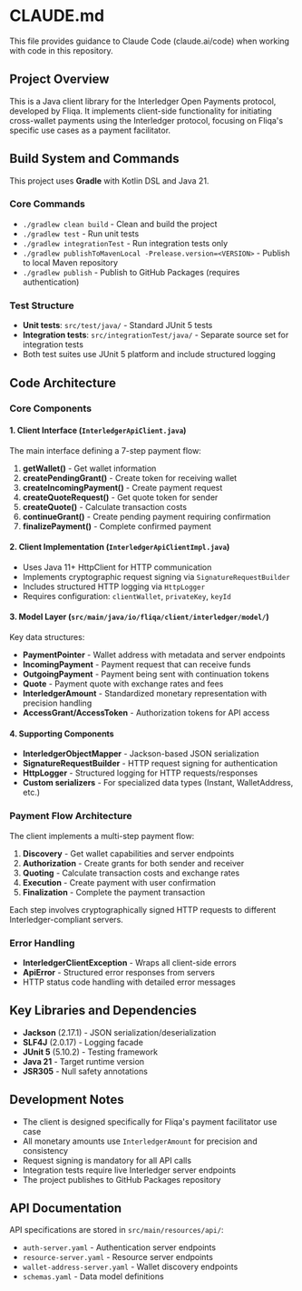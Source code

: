 # CLAUDE.md

This file provides guidance to Claude Code (claude.ai/code) when working with code in this repository.

## Project Overview

This is a Java client library for the Interledger Open Payments protocol, developed by Fliqa. It implements client-side functionality for initiating cross-wallet payments using the Interledger protocol, focusing on Fliqa's specific use cases as a payment facilitator.

## Build System and Commands

This project uses **Gradle** with Kotlin DSL and Java 21.

### Core Commands
- `./gradlew clean build` - Clean and build the project
- `./gradlew test` - Run unit tests
- `./gradlew integrationTest` - Run integration tests only
- `./gradlew publishToMavenLocal -Prelease.version=<VERSION>` - Publish to local Maven repository
- `./gradlew publish` - Publish to GitHub Packages (requires authentication)

### Test Structure
- **Unit tests**: `src/test/java/` - Standard JUnit 5 tests
- **Integration tests**: `src/integrationTest/java/` - Separate source set for integration tests
- Both test suites use JUnit 5 platform and include structured logging

## Code Architecture

### Core Components

#### 1. Client Interface (`InterledgerApiClient.java`)
The main interface defining a 7-step payment flow:
1. **getWallet()** - Get wallet information
2. **createPendingGrant()** - Create token for receiving wallet
3. **createIncomingPayment()** - Create payment request
4. **createQuoteRequest()** - Get quote token for sender
5. **createQuote()** - Calculate transaction costs
6. **continueGrant()** - Create pending payment requiring confirmation
7. **finalizePayment()** - Complete confirmed payment

#### 2. Client Implementation (`InterledgerApiClientImpl.java`)
- Uses Java 11+ HttpClient for HTTP communication
- Implements cryptographic request signing via `SignatureRequestBuilder`
- Includes structured HTTP logging via `HttpLogger`
- Requires configuration: `clientWallet`, `privateKey`, `keyId`

#### 3. Model Layer (`src/main/java/io/fliqa/client/interledger/model/`)
Key data structures:
- **PaymentPointer** - Wallet address with metadata and server endpoints
- **IncomingPayment** - Payment request that can receive funds
- **OutgoingPayment** - Payment being sent with continuation tokens
- **Quote** - Payment quote with exchange rates and fees
- **InterledgerAmount** - Standardized monetary representation with precision handling
- **AccessGrant/AccessToken** - Authorization tokens for API access

#### 4. Supporting Components
- **InterledgerObjectMapper** - Jackson-based JSON serialization
- **SignatureRequestBuilder** - HTTP request signing for authentication
- **HttpLogger** - Structured logging for HTTP requests/responses
- **Custom serializers** - For specialized data types (Instant, WalletAddress, etc.)

### Payment Flow Architecture

The client implements a multi-step payment flow:
1. **Discovery** - Get wallet capabilities and server endpoints
2. **Authorization** - Create grants for both sender and receiver
3. **Quoting** - Calculate transaction costs and exchange rates
4. **Execution** - Create payment with user confirmation
5. **Finalization** - Complete the payment transaction

Each step involves cryptographically signed HTTP requests to different Interledger-compliant servers.

### Error Handling
- **InterledgerClientException** - Wraps all client-side errors
- **ApiError** - Structured error responses from servers
- HTTP status code handling with detailed error messages

## Key Libraries and Dependencies

- **Jackson** (2.17.1) - JSON serialization/deserialization
- **SLF4J** (2.0.17) - Logging facade
- **JUnit 5** (5.10.2) - Testing framework
- **Java 21** - Target runtime version
- **JSR305** - Null safety annotations

## Development Notes

- The client is designed specifically for Fliqa's payment facilitator use case
- All monetary amounts use `InterledgerAmount` for precision and consistency
- Request signing is mandatory for all API calls
- Integration tests require live Interledger server endpoints
- The project publishes to GitHub Packages repository

## API Documentation

API specifications are stored in `src/main/resources/api/`:
- `auth-server.yaml` - Authentication server endpoints
- `resource-server.yaml` - Resource server endpoints  
- `wallet-address-server.yaml` - Wallet discovery endpoints
- `schemas.yaml` - Data model definitions